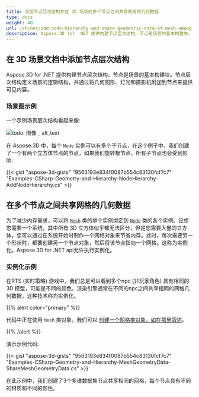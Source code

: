 ```yaml
---
title: 添加节点层次结构并在 3D 场景的多个节点之间共享网格的几何数据
type: docs
weight: 40
url: /zh/net/add-node-hierarchy-and-share-geometric-data-of-mesh-among-multiple-nodes-of-3d-scene/
description: Aspose.3D for .NET 提供构建节点层次结构。节点是场景的基本构建块。节点层次结构定义场景的逻辑结构，并通过将几何图形、灯光和摄影机附加到节点来提供可见内容。
---
```

##  **在 3D 场景文档中添加节点层次结构**
Aspose.3D for .NET 提供构建节点层次结构。节点是场景的基本构建块。节点层次结构定义场景的逻辑结构，并通过将几何图形、灯光和摄影机附加到节点来提供可见内容。
###  **场景图示例**
一个示例场景层次结构看起来像:

![todo: 图像 _ alt_text](add-node-hierarchy-and-share-geometric-data-of-mesh-among-multiple-nodes-of-3d-scene_1.png)

在 Aspose.3D 中，每个 `Node` 实例可以有多个子节点，在这个例子中，我们创建了一个有两个立方体节点的节点，如果我们旋转根节点，所有子节点也会受到影响:

{{< gist "aspose-3d-gists" "9563193e834f0087b554c83130fcf7c7" "Examples-CSharp-Geometry-and-Hierarchy-NodeHierarchy-AddNodeHierarchy.cs" >}}
##  **在多个节点之间共享网格的几何数据**
为了减少内存需求，可以将 [`Mesh`](https://reference.aspose.com/3d/net/aspose.threed.entities/mesh) 类的单个实例绑定到 [`Node`](https://reference.aspose.com/3d/net/aspose.threed/node) 类的各个实例。设想您需要一个系统，其中所有 3D 立方体似乎都无法区分，但是您需要大量的立方体。您可以通过在系统开始时制作一个网格对象来节省内存。此时，每次需要另一个形状时，都要创建另一个节点对象，然后将该节点指向一个网格。这称为实例化。Aspose.3D for .NET api允许执行实例化。
###  **实例化示例**
在RTS (实时策略) 游戏中，我们总是可以看到多个npc (非玩家角色) 具有相同的 3D 模型，可能是不同的颜色，渲染引擎通常在不同的npc之间共享相同的网格几何数据，这种技术称为实例化。

{{% alert color="primary" %}}

代码中正在使用 `Mesh` 类对象。我们可以 [创建一个网格类对象，如在那里叙述](/3d/zh/net/create-3d-mesh-and-scene/)。

{{% /alert %}}

演示示例代码:

{{< gist "aspose-3d-gists" "9563193e834f0087b554c83130fcf7c7" "Examples-CSharp-Geometry-and-Hierarchy-MeshGeometryData-ShareMeshGeometryData.cs" >}}

在此示例中，我们创建了3个多维数据集节点共享相同的网格，每个节点具有不同的材质和不同的颜色。
